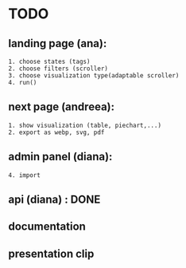 # TODO

## landing page (ana):

    1. choose states (tags)
    2. choose filters (scroller)
    3. choose visualization type(adaptable scroller)
    4. run()

## next page (andreea):
    
    1. show visualization (table, piechart,...)
    2. export as webp, svg, pdf

## admin panel (diana):
    4. import

## api (diana) : DONE

## documentation
## presentation clip
